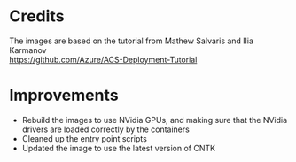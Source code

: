 # Credits
The images are based on the tutorial from Mathew Salvaris and Ilia Karmanov  
https://github.com/Azure/ACS-Deployment-Tutorial

# Improvements
- Rebuild the images to use NVidia GPUs, and making sure that the NVidia drivers are loaded correctly by the containers
- Cleaned up the entry point scripts
- Updated the image to use the latest version of CNTK

